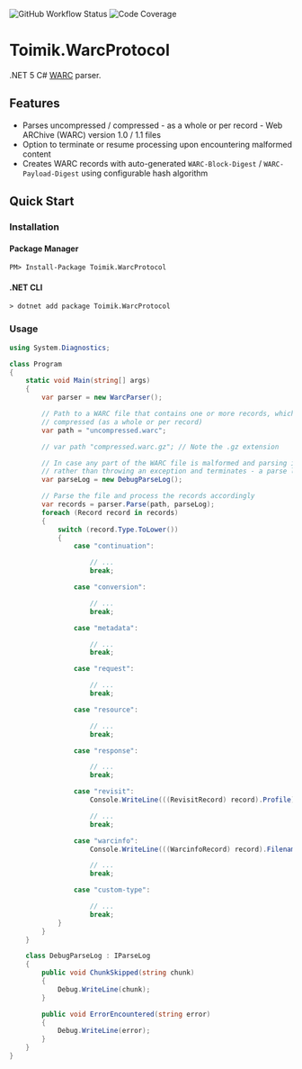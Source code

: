 ![GitHub Workflow Status](https://img.shields.io/github/workflow/status/toimik/WarcProtocol/CI)
![Code Coverage](https://img.shields.io/endpoint?url=https://gist.githubusercontent.com/nurhafiz/315596422731782085c250a859a3cc38/raw/WarcProtocol-coverage.json)

# Toimik.WarcProtocol

.NET 5 C# [WARC](https://iipc.github.io/warc-specifications/specifications/warc-format/warc-1.1) parser.

## Features

- Parses uncompressed / compressed - as a whole or per record - Web ARChive (WARC) version 1.0 / 1.1 files
- Option to terminate or resume processing upon encountering malformed content
- Creates WARC records with auto-generated `WARC-Block-Digest` / `WARC-Payload-Digest` using configurable hash algorithm

## Quick Start

### Installation

#### Package Manager

```command
PM> Install-Package Toimik.WarcProtocol
```

#### .NET CLI

```command
> dotnet add package Toimik.WarcProtocol
```

### Usage

```c# 
using System.Diagnostics;

class Program
{
    static void Main(string[] args)
    {
        var parser = new WarcParser();

        // Path to a WARC file that contains one or more records, which may be uncompressed or
        // compressed (as a whole or per record)
        var path = "uncompressed.warc";

        // var path "compressed.warc.gz"; // Note the .gz extension

        // In case any part of the WARC file is malformed and parsing is expected to resume -
        // rather than throwing an exception and terminates - a parse log is specified
        var parseLog = new DebugParseLog();

        // Parse the file and process the records accordingly
        var records = parser.Parse(path, parseLog);
        foreach (Record record in records)
        {
            switch (record.Type.ToLower())
            {
                case "continuation":

                    // ...
                    break;

                case "conversion":

                    // ...
                    break;

                case "metadata":

                    // ...
                    break;

                case "request":

                    // ...
                    break;

                case "resource":

                    // ...
                    break;

                case "response":

                    // ...
                    break;

                case "revisit":
                    Console.WriteLine(((RevisitRecord) record).Profile);

                    // ...
                    break;

                case "warcinfo":
                    Console.WriteLine(((WarcinfoRecord) record).Filename);

                    // ...
                    break;

                case "custom-type":

                    // ...
                    break;
            }
        }
    }

    class DebugParseLog : IParseLog
    {
        public void ChunkSkipped(string chunk)
        {
            Debug.WriteLine(chunk);
        }

        public void ErrorEncountered(string error)
        {
            Debug.WriteLine(error);
        }
    }
}
```